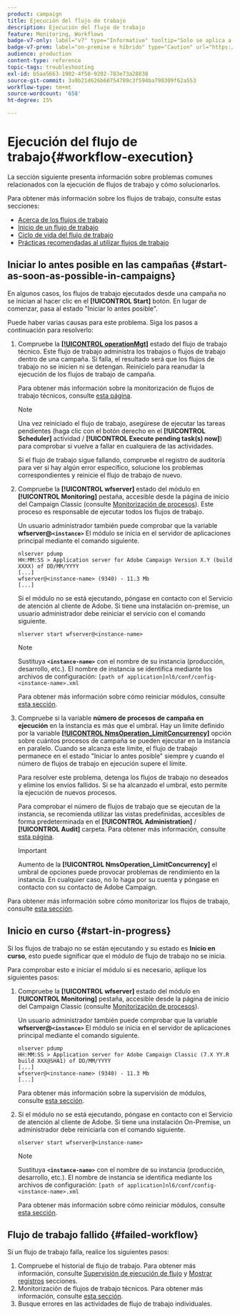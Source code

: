 ```yaml
---
product: campaign
title: Ejecución del flujo de trabajo
description: Ejecución del flujo de trabajo
feature: Monitoring, Workflows
badge-v7-only: label="v7" type="Informative" tooltip="Solo se aplica a Campaign Classic v7"
badge-v7-prem: label="on-premise e híbrido" type="Caution" url="https://experienceleague.adobe.com/docs/campaign-classic/using/installing-campaign-classic/architecture-and-hosting-models/hosting-models-lp/hosting-models.html?lang=es" tooltip="Se aplica solo a implementaciones On-premise e híbridas"
audience: production
content-type: reference
topic-tags: troubleshooting
exl-id: b5aa5663-1902-4f50-9202-783e73a28838
source-git-commit: 3a9b21d626b60754789c3f594ba798309f62a553
workflow-type: tm+mt
source-wordcount: '658'
ht-degree: 15%

---
```


# Ejecución del flujo de trabajo{#workflow-execution}



La sección siguiente presenta información sobre problemas comunes relacionados con la ejecución de flujos de trabajo y cómo solucionarlos.

Para obtener más información sobre los flujos de trabajo, consulte estas secciones:

* [Acerca de los flujos de trabajo](../../workflow/using/about-workflows.md)
* [Inicio de un flujo de trabajo](../../workflow/using/starting-a-workflow.md)
* [Ciclo de vida del flujo de trabajo](../../workflow/using/workflow-life-cycle.md)
* [Prácticas recomendadas al utilizar flujos de trabajo](../../workflow/using/workflow-best-practices.md)

## Iniciar lo antes posible en las campañas {#start-as-soon-as-possible-in-campaigns}

En algunos casos, los flujos de trabajo ejecutados desde una campaña no se inician al hacer clic en el **[!UICONTROL Start]** botón. En lugar de comenzar, pasa al estado &quot;Iniciar lo antes posible&quot;.

Puede haber varias causas para este problema. Siga los pasos a continuación para resolverlo:

1. Compruebe la [**[!UICONTROL operationMgt]**](../../workflow/using/about-technical-workflows.md) estado del flujo de trabajo técnico. Este flujo de trabajo administra los trabajos o flujos de trabajo dentro de una campaña. Si falla, el resultado será que los flujos de trabajo no se inicien ni se detengan. Reinícielo para reanudar la ejecución de los flujos de trabajo de campaña.

   Para obtener más información sobre la monitorización de flujos de trabajo técnicos, consulte [esta página](../../workflow/using/monitoring-technical-workflows.md).

   >[!NOTE]
   >
   >Una vez reiniciado el flujo de trabajo, asegúrese de ejecutar las tareas pendientes (haga clic con el botón derecho en el **[!UICONTROL Scheduler]** actividad / **[!UICONTROL Execute pending task(s) now]**) para comprobar si vuelve a fallar en cualquiera de las actividades.

   Si el flujo de trabajo sigue fallando, compruebe el registro de auditoría para ver si hay algún error específico, solucione los problemas correspondientes y reinicie el flujo de trabajo de nuevo.

1. Compruebe la **[!UICONTROL wfserver]** estado del módulo en **[!UICONTROL Monitoring]** pestaña, accesible desde la página de inicio del Campaign Classic (consulte [Monitorización de procesos](../../production/using/monitoring-processes.md)). Este proceso es responsable de ejecutar todos los flujos de trabajo.

   Un usuario administrador también puede comprobar que la variable **wfserver@`<instance>`** El módulo se inicia en el servidor de aplicaciones principal mediante el comando siguiente.

   ```
   nlserver pdump
   HH:MM:SS > Application server for Adobe Campaign Version X.Y (build XXXX) of DD/MM/YYYY
   [...]
   wfserver@<instance-name> (9340) - 11.3 Mb
   [...]
   ```

   Si el módulo no se está ejecutando, póngase en contacto con el Servicio de atención al cliente de Adobe. Si tiene una instalación on-premise, un usuario administrador debe reiniciar el servicio con el comando siguiente.

   ```
   nlserver start wfserver@<instance-name>
   ```

   >[!NOTE]
   >
   >Sustituya **`<instance-name>`** con el nombre de su instancia (producción, desarrollo, etc.). El nombre de instancia se identifica mediante los archivos de configuración:
   >`[path of application]nl6/conf/config-<instance-name>.xml`

   Para obtener más información sobre cómo reiniciar módulos, consulte [esta sección](../../production/using/usual-commands.md#module-launch-commands).

1. Compruebe si la variable **número de procesos de campaña en ejecución** en la instancia es más que el umbral. Hay un límite definido por la variable [**[!UICONTROL NmsOperation_LimitConcurrency]**](../../installation/using/configuring-campaign-options.md#campaign-e-workflow-management) opción sobre cuántos procesos de campaña se pueden ejecutar en la instancia en paralelo. Cuando se alcanza este límite, el flujo de trabajo permanece en el estado &quot;Iniciar lo antes posible&quot; siempre y cuando el número de flujos de trabajo en ejecución supere el límite.

   Para resolver este problema, detenga los flujos de trabajo no deseados y elimine los envíos fallidos. Si se ha alcanzado el umbral, esto permite la ejecución de nuevos procesos.

   Para comprobar el número de flujos de trabajo que se ejecutan de la instancia, se recomienda utilizar las vistas predefinidas, accesibles de forma predeterminada en el **[!UICONTROL Administration]** / **[!UICONTROL Audit]** carpeta. Para obtener más información, consulte [esta página](../../workflow/using/monitoring-workflow-execution.md#filtering-workflows-status).

   >[!IMPORTANT]
   >
   >Aumento de la **[!UICONTROL NmsOperation_LimitConcurrency]** el umbral de opciones puede provocar problemas de rendimiento en la instancia. En cualquier caso, no lo haga por su cuenta y póngase en contacto con su contacto de Adobe Campaign.

Para obtener más información sobre cómo monitorizar los flujos de trabajo, consulte [esta sección](../../workflow/using/monitoring-workflow-execution.md).

## Inicio en curso {#start-in-progress}

Si los flujos de trabajo no se están ejecutando y su estado es **Inicio en curso**, esto puede significar que el módulo de flujo de trabajo no se inicia.

Para comprobar esto e iniciar el módulo si es necesario, aplique los siguientes pasos:

1. Compruebe la **[!UICONTROL wfserver]** estado del módulo en **[!UICONTROL Monitoring]** pestaña, accesible desde la página de inicio del Campaign Classic (consulte [Monitorización de procesos](../../production/using/monitoring-processes.md)).

   Un usuario administrador también puede comprobar que la variable **wfserver@`<instance>`** El módulo se inicia en el servidor de aplicaciones principal mediante el comando siguiente.

   ```
   nlserver pdump
   HH:MM:SS > Application server for Adobe Campaign Classic (7.X YY.R build XXX@SHA1) of DD/MM/YYYY
   [...]
   wfserver@<instance-name> (9340) - 11.3 Mb
   [...]
   ```

   Para obtener más información sobre la supervisión de módulos, consulte [esta sección](../../production/using/usual-commands.md#monitoring-commands-).

1. Si el módulo no se está ejecutando, póngase en contacto con el Servicio de atención al cliente de Adobe. Si tiene una instalación On-Premise, un administrador debe reiniciarla con el comando siguiente.

   ```
   nlserver start wfserver@<instance-name>
   ```

   >[!NOTE]
   >
   >Sustituya **`<instance-name>`** con el nombre de su instancia (producción, desarrollo, etc.). El nombre de instancia se identifica mediante los archivos de configuración:
   >`[path of application]nl6/conf/config-<instance-name>.xml`

   Para obtener más información sobre cómo reiniciar módulos, consulte [esta sección](../../production/using/usual-commands.md#module-launch-commands).

## Flujo de trabajo fallido {#failed-workflow}

Si un flujo de trabajo falla, realice los siguientes pasos:

1. Compruebe el historial de flujo de trabajo. Para obtener más información, consulte [Supervisión de ejecución de flujo](../../workflow/using/monitoring-workflow-execution.md) y [Mostrar registros](../../workflow/using/monitoring-workflow-execution.md#displaying-logs) secciones.
1. Monitorización de flujos de trabajo técnicos. Para obtener más información, consulte [esta sección](../../workflow/using/monitoring-technical-workflows.md).
1. Busque errores en las actividades de flujo de trabajo individuales.
